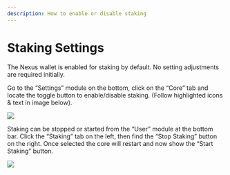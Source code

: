 ```yaml
---
description: How to enable or disable staking
---
```


# Staking Settings

The Nexus wallet is enabled for staking by default. No setting adjustments are required initially.

Go to the “Settings” module on the bottom, click on the “Core” tab and locate the toggle button to enable/disable staking. (Follow highlighted icons & text in image below).

![](https://nexus.io/ResourceHub/images/guide/stake-guide3.png)

Staking can be stopped or started from the “User” module at the bottom bar. Click the “Staking” tab on the left, then find the “Stop Staking” button on the right. Once selected the core will restart and now show the “Start Staking” button.

![](https://nexus.io/ResourceHub/images/guide/stake-guide4.png)
